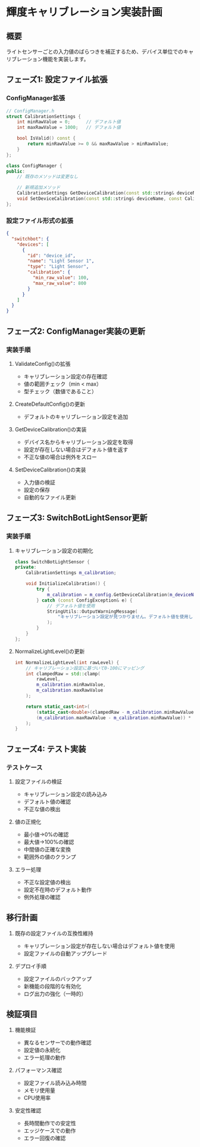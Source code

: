 # 輝度キャリブレーション実装計画

## 概要
ライトセンサーごとの入力値のばらつきを補正するため、デバイス単位でのキャリブレーション機能を実装します。

## フェーズ1: 設定ファイル拡張

### ConfigManager拡張
```cpp
// ConfigManager.h
struct CalibrationSettings {
    int minRawValue = 0;      // デフォルト値
    int maxRawValue = 1000;   // デフォルト値

    bool IsValid() const {
        return minRawValue >= 0 && maxRawValue > minRawValue;
    }
};

class ConfigManager {
public:
    // 既存のメソッドは変更なし

    // 新規追加メソッド
    CalibrationSettings GetDeviceCalibration(const std::string& deviceName) const;
    void SetDeviceCalibration(const std::string& deviceName, const CalibrationSettings& settings);
};
```

### 設定ファイル形式の拡張
```json
{
  "switchbot": {
    "devices": [
      {
        "id": "device_id",
        "name": "Light Sensor 1",
        "type": "Light Sensor",
        "calibration": {
          "min_raw_value": 100,
          "max_raw_value": 800
        }
      }
    ]
  }
}
```

## フェーズ2: ConfigManager実装の更新

### 実装手順
1. ValidateConfig()の拡張
   - キャリブレーション設定の存在確認
   - 値の範囲チェック（min < max）
   - 型チェック（数値であること）

2. CreateDefaultConfig()の更新
   - デフォルトのキャリブレーション設定を追加

3. GetDeviceCalibration()の実装
   - デバイス名からキャリブレーション設定を取得
   - 設定が存在しない場合はデフォルト値を返す
   - 不正な値の場合は例外をスロー

4. SetDeviceCalibration()の実装
   - 入力値の検証
   - 設定の保存
   - 自動的なファイル更新

## フェーズ3: SwitchBotLightSensor更新

### 実装手順
1. キャリブレーション設定の初期化
   ```cpp
   class SwitchBotLightSensor {
   private:
       CalibrationSettings m_calibration;

       void InitializeCalibration() {
           try {
               m_calibration = m_config.GetDeviceCalibration(m_deviceName);
           } catch (const ConfigException& e) {
               // デフォルト値を使用
               StringUtils::OutputWarningMessage(
                   "キャリブレーション設定が見つかりません。デフォルト値を使用します。"
               );
           }
       }
   };
   ```

2. NormalizeLightLevel()の更新
   ```cpp
   int NormalizeLightLevel(int rawLevel) {
       // キャリブレーション設定に基づいて0-100にマッピング
       int clampedRaw = std::clamp(
           rawLevel,
           m_calibration.minRawValue,
           m_calibration.maxRawValue
       );

       return static_cast<int>(
           (static_cast<double>(clampedRaw - m_calibration.minRawValue) /
           (m_calibration.maxRawValue - m_calibration.minRawValue)) * 100
       );
   }
   ```

## フェーズ4: テスト実装

### テストケース
1. 設定ファイルの検証
   - キャリブレーション設定の読み込み
   - デフォルト値の確認
   - 不正な値の検出

2. 値の正規化
   - 最小値→0%の確認
   - 最大値→100%の確認
   - 中間値の正確な変換
   - 範囲外の値のクランプ

3. エラー処理
   - 不正な設定値の検出
   - 設定不在時のデフォルト動作
   - 例外処理の確認

## 移行計画

1. 既存の設定ファイルの互換性維持
   - キャリブレーション設定が存在しない場合はデフォルト値を使用
   - 設定ファイルの自動アップグレード

2. デプロイ手順
   - 設定ファイルのバックアップ
   - 新機能の段階的な有効化
   - ログ出力の強化（一時的）

## 検証項目

1. 機能検証
   - 異なるセンサーでの動作確認
   - 設定値の永続化
   - エラー処理の動作

2. パフォーマンス確認
   - 設定ファイル読み込み時間
   - メモリ使用量
   - CPU使用率

3. 安定性確認
   - 長時間動作での安定性
   - エッジケースでの動作
   - エラー回復の確認
